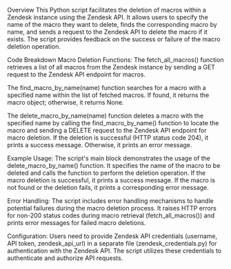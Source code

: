 
Overview
This Python script facilitates the deletion of macros within a Zendesk instance using the Zendesk API. It allows users to specify the name of the macro they want to delete, finds the corresponding macro by name, and sends a request to the Zendesk API to delete the macro if it exists. The script provides feedback on the success or failure of the macro deletion operation.

Code Breakdown
Macro Deletion Functions:
The fetch_all_macros() function retrieves a list of all macros from the Zendesk instance by sending a GET request to the Zendesk API endpoint for macros.

The find_macro_by_name(name) function searches for a macro with a specified name within the list of fetched macros. If found, it returns the macro object; otherwise, it returns None.

The delete_macro_by_name(name) function deletes a macro with the specified name by calling the find_macro_by_name() function to locate the macro and sending a DELETE request to the Zendesk API endpoint for macro deletion. If the deletion is successful (HTTP status code 204), it prints a success message. Otherwise, it prints an error message.

Example Usage:
The script's main block demonstrates the usage of the delete_macro_by_name() function. It specifies the name of the macro to be deleted and calls the function to perform the deletion operation. If the macro deletion is successful, it prints a success message. If the macro is not found or the deletion fails, it prints a corresponding error message.

Error Handling:
The script includes error handling mechanisms to handle potential failures during the macro deletion process. It raises HTTP errors for non-200 status codes during macro retrieval (fetch_all_macros()) and prints error messages for failed macro deletions.

Configuration:
Users need to provide Zendesk API credentials (username, API token, zendesk_api_url) in a separate file (zendesk_credentials.py) for authentication with the Zendesk API. The script utilizes these credentials to authenticate and authorize API requests.